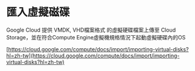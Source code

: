 # 匯入虛擬磁碟

Google Cloud 提供 VMDK, VHD檔案格式 的虛擬硬碟檔案上傳至 Cloud Storage，並在符合Compute Engine虛擬機規格情況下起動虛擬硬碟內的OS

[https://cloud.google.com/compute/docs/import/importing-virtual-disks?hl=zh-tw](https://cloud.google.com/compute/docs/import/importing-virtual-disks?hl=zh-tw)

